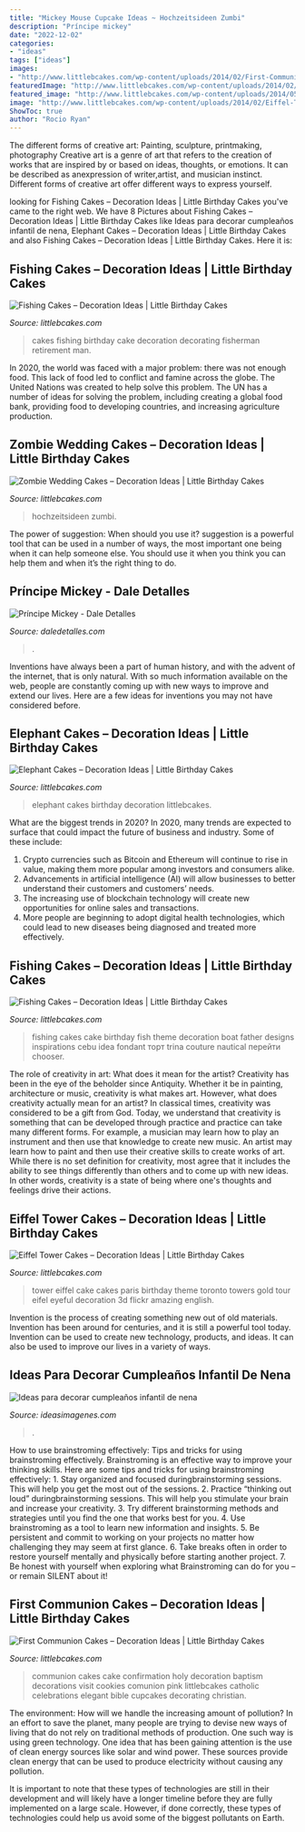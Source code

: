 ```yaml
---
title: "Mickey Mouse Cupcake Ideas ~ Hochzeitsideen Zumbi"
description: "Príncipe mickey"
date: "2022-12-02"
categories:
- "ideas"
tags: ["ideas"]
images:
- "http://www.littlebcakes.com/wp-content/uploads/2014/02/First-Communion-Cake-Ideas.jpg"
featuredImage: "http://www.littlebcakes.com/wp-content/uploads/2014/02/Eiffel-Tower-Cakes.jpg"
featured_image: "http://www.littlebcakes.com/wp-content/uploads/2014/05/Elephant-Cakes-Pictures.jpg"
image: "http://www.littlebcakes.com/wp-content/uploads/2014/02/Eiffel-Tower-Cakes.jpg"
ShowToc: true
author: "Rocio Ryan"
---
```



The different forms of creative art: Painting, sculpture, printmaking, photography
Creative art is a genre of art that refers to the creation of works that are inspired by or based on ideas, thoughts, or emotions. It can be described as anexpression of writer,artist, and musician instinct. Different forms of creative art offer different ways to express yourself.

	

		
looking for Fishing Cakes – Decoration Ideas | Little Birthday Cakes you've came to the right web. We have 8 Pictures about Fishing Cakes – Decoration Ideas | Little Birthday Cakes like Ideas para decorar cumpleaños infantil de nena, Elephant Cakes – Decoration Ideas | Little Birthday Cakes and also Fishing Cakes – Decoration Ideas | Little Birthday Cakes. Here it is:
		
    
## Fishing Cakes – Decoration Ideas | Little Birthday Cakes

<img loading=lazy src="http://www.littlebcakes.com/wp-content/uploads/2014/01/Fishing-Cakes.jpg" onerror="this.onerror=null;this.src='https://tse4.mm.bing.net/th?id=OIP.1tL40IB1MzU2xE_QJQ32zgHaJ4&amp;pid=15.1';" alt="Fishing Cakes – Decoration Ideas | Little Birthday Cakes">

_Source: littlebcakes.com_

>cakes fishing birthday cake decoration decorating fisherman retirement man. 

	

In 2020, the world was faced with a major problem: there was not enough food. This lack of food led to conflict and famine across the globe. The United Nations was created to help solve this problem. The UN has a number of ideas for solving the problem, including creating a global food bank, providing food to developing countries, and increasing agriculture production.

    
## Zombie Wedding Cakes – Decoration Ideas | Little Birthday Cakes

<img loading=lazy src="http://www.littlebcakes.com/wp-content/uploads/2014/05/Zombie-Wedding-Cakes-Pictures.jpg" onerror="this.onerror=null;this.src='https://tse4.mm.bing.net/th?id=OIP.MdG5vi9LW2Y-w-O9KCgncgHaJ4&amp;pid=15.1';" alt="Zombie Wedding Cakes – Decoration Ideas | Little Birthday Cakes">

_Source: littlebcakes.com_

>hochzeitsideen zumbi. 

	

The power of suggestion: When should you use it?
suggestion is a powerful tool that can be used in a number of ways, the most important one being when it can help someone else. You should use it when you think you can help them and when it’s the right thing to do.

    
## Príncipe Mickey - Dale Detalles

<img loading=lazy src="https://i0.wp.com/www.daledetalles.com/wp-content/uploads/2016/06/14-6.jpg?resize=550%2C978" onerror="this.onerror=null;this.src='https://tse3.mm.bing.net/th?id=OIP.pUCMxScv_eDjVGpqEyhawQHaNK&amp;pid=15.1';" alt="Príncipe Mickey - Dale Detalles">

_Source: daledetalles.com_

>. 

	

Inventions have always been a part of human history, and with the advent of the internet, that is only natural. With so much information available on the web, people are constantly coming up with new ways to improve and extend our lives. Here are a few ideas for inventions you may not have considered before.

    
## Elephant Cakes – Decoration Ideas | Little Birthday Cakes

<img loading=lazy src="http://www.littlebcakes.com/wp-content/uploads/2014/05/Elephant-Cakes-Pictures.jpg" onerror="this.onerror=null;this.src='https://tse3.mm.bing.net/th?id=OIP.l9SgONiXWVrfqIOHPYd1UAHaF3&amp;pid=15.1';" alt="Elephant Cakes – Decoration Ideas | Little Birthday Cakes">

_Source: littlebcakes.com_

>elephant cakes birthday decoration littlebcakes. 

	

What are the biggest trends in 2020?
In 2020, many trends are expected to surface that could impact the future of business and industry. Some of these include:
1. Crypto currencies such as Bitcoin and Ethereum will continue to rise in value, making them more popular among investors and consumers alike.
2. Advancements in artificial intelligence (AI) will allow businesses to better understand their customers and customers’ needs.
3. The increasing use of blockchain technology will create new opportunities for online sales and transactions. 
4. More people are beginning to adopt digital health technologies, which could lead to new diseases being diagnosed and treated more effectively.

    
## Fishing Cakes – Decoration Ideas | Little Birthday Cakes

<img loading=lazy src="http://www.littlebcakes.com/wp-content/uploads/2014/01/Fishing-Cakes-Images.jpg" onerror="this.onerror=null;this.src='https://tse3.mm.bing.net/th?id=OIP.PT8mZGQT0QsOmBA6coadawHaJ4&amp;pid=15.1';" alt="Fishing Cakes – Decoration Ideas | Little Birthday Cakes">

_Source: littlebcakes.com_

>fishing cakes cake birthday fish theme decoration boat father designs inspirations cebu idea fondant торт trina couture nautical перейти chooser. 

	

The role of creativity in art: What does it mean for the artist?
Creativity has been in the eye of the beholder since Antiquity. Whether it be in painting, architecture or music, creativity is what makes art. However, what does creativity actually mean for an artist? In classical times, creativity was considered to be a gift from God. Today, we understand that creativity is something that can be developed through practice and practice can take many different forms. For example, a musician may learn how to play an instrument and then use that knowledge to create new music. An artist may learn how to paint and then use their creative skills to create works of art. While there is no set definition for creativity, most agree that it includes the ability to see things differently than others and to come up with new ideas. In other words, creativity is a state of being where one's thoughts and feelings drive their actions.

    
## Eiffel Tower Cakes – Decoration Ideas | Little Birthday Cakes

<img loading=lazy src="http://www.littlebcakes.com/wp-content/uploads/2014/02/Eiffel-Tower-Cakes.jpg" onerror="this.onerror=null;this.src='https://tse2.mm.bing.net/th?id=OIP.E1NWIFR-xDAqPOcNOdadxgHaLD&amp;pid=15.1';" alt="Eiffel Tower Cakes – Decoration Ideas | Little Birthday Cakes">

_Source: littlebcakes.com_

>tower eiffel cake cakes paris birthday theme toronto towers gold tour eifel eyeful decoration 3d flickr amazing english. 

	

Invention is the process of creating something new out of old materials. Invention has been around for centuries, and it is still a powerful tool today. Invention can be used to create new technology, products, and ideas. It can also be used to improve our lives in a variety of ways.

    
## Ideas Para Decorar Cumpleaños Infantil De Nena

<img loading=lazy src="https://ideasimagenes.com/wp-content/uploads/2017/07/TortaNena41.jpg" onerror="this.onerror=null;this.src='https://tse4.mm.bing.net/th?id=OIP.RblpkU0DwevVAlhwxU1uugHaKX&amp;pid=15.1';" alt="Ideas para decorar cumpleaños infantil de nena">

_Source: ideasimagenes.com_

>. 

	

How to use brainstroming effectively: Tips and tricks for using brainstroming effectively.
Brainstroming is an effective way to improve your thinking skills. Here are some tips and tricks for using brainstroming effectively: 1. Stay organized and focused duringbrainstorming sessions. This will help you get the most out of the sessions. 2. Practice “thinking out loud” duringbrainstorming sessions. This will help you stimulate your brain and increase your creativity. 3. Try different brainstorming methods and strategies until you find the one that works best for you. 4. Use brainstroming as a tool to learn new information and insights. 5. Be persistent and commit to working on your projects no matter how challenging they may seem at first glance. 6. Take breaks often in order to restore yourself mentally and physically before starting another project. 7. Be honest with yourself when exploring what Brainstroming can do for you – or remain SILENT about it!

    
## First Communion Cakes – Decoration Ideas | Little Birthday Cakes

<img loading=lazy src="http://www.littlebcakes.com/wp-content/uploads/2014/02/First-Communion-Cake-Ideas.jpg" onerror="this.onerror=null;this.src='https://tse4.mm.bing.net/th?id=OIP.1RPWOvpRM8PYYx0NG-ujNAHaLV&amp;pid=15.1';" alt="First Communion Cakes – Decoration Ideas | Little Birthday Cakes">

_Source: littlebcakes.com_

>communion cakes cake confirmation holy decoration baptism decorations visit cookies comunion pink littlebcakes catholic celebrations elegant bible cupcakes decorating christian. 

	

The environment: How will we handle the increasing amount of pollution?
In an effort to save the planet, many people are trying to devise new ways of living that do not rely on traditional methods of production. One such way is using green technology. 
One idea that has been gaining attention is the use of clean energy sources like solar and wind power. These sources provide clean energy that can be used to produce electricity without causing any pollution. 

It is important to note that these types of technologies are still in their development and will likely have a longer timeline before they are fully implemented on a large scale. However, if done correctly, these types of technologies could help us avoid some of the biggest pollutants on Earth.


